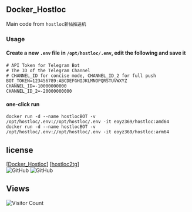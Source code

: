 ## Docker_Hostloc
Main code from `hostloc新帖推送机`

### Usage

#### Create a new `.env` file in `/opt/hostloc/.env`, edit the following and save it
```
# API Token for Telegram Bot
# The ID of the Telegram Channel
# CHANNEL_ID for concise mode, CHANNEL_ID_2 for full push
BOT_TOKEN=123456789:ABCDEFGHIJKLMNOPQRSTUVWXYZ
CHANNEL_ID=-10000000000
CHANNEL_ID_2=-20000000000
```

#### one-click run
```
docker run -d --name hostlocBOT -v /opt/hostloc/.env://opt/hostloc/.env -it eoyz369/hostloc:amd64
docker run -d --name hostlocBOT -v /opt/hostloc/.env://opt/hostloc/.env -it eoyz369/hostloc:arm64
```

## license
[[Docker_Hostloc](https://github.com/w2r/hostloc2tg)] [[hostloc2tg](https://github.com/w2r/hostloc2tg)]    
![GitHub](https://img.shields.io/github/license/Eoyz369/Docker_Hostloc) 
![GitHub](https://img.shields.io/github/license/w2r/hostloc2tg)

## Views
![Visitor Count](https://profile-counter.glitch.me/Docker_Hostloc/count.svg)
